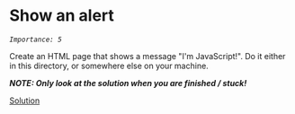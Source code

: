 # Show an alert
_`Importance: 5`_

Create an HTML page that shows a message "I'm JavaScript!".
Do it either in this directory, or somewhere else on your machine.

**_NOTE: Only look at the solution when you are finished / stuck!_**

[Solution](solution/index.html)


